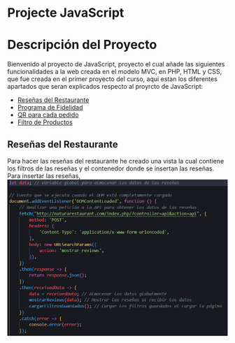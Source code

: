 # Projecte JavaScript

# Descripción del Proyecto

Bienvenido al proyecto de JavaScript, proyecto el cual añade las siguientes funcionalidades a la web creada en el modelo MVC, en PHP, HTML y CSS, que fue creada en el primer proyecto del curso, aqui estan los diferentes apartados que seran explicados respecto al proyrcto de JavaScript:

- [Reseñas del Restaurante](#reseñas)
- [Programa de Fidelidad](#fidelidad)
- [QR para cada pedido](#qr)
- [Filtro de Productos](#filtro)

## Reseñas del Restaurante
Para hacer las reseñas del restaurante he creado una vista la cual contiene los filtros de las reseñas y el contenedor donde se insertan las reseñas. Para insertar las reseñas, 
![alt text](image.png)